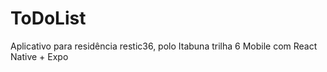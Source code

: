# ToDoList
Aplicativo para residência restic36, polo Itabuna trilha 6 Mobile com React Native + Expo
